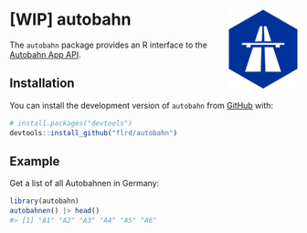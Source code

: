 
<!-- README.md is generated from README.Rmd. Please edit that file -->

# \[WIP\] autobahn <img src="man/figures/logo.png" align="right" height="138" alt="" />

<!-- badges: start -->
<!-- badges: end -->

The `autobahn` package provides an R interface to the [Autobahn App
API](https://autobahn.api.bund.dev/).

## Installation

You can install the development version of `autobahn` from
[GitHub](https://github.com/) with:

``` r
# install.packages("devtools")
devtools::install_github("flrd/autobahn")
```

## Example

Get a list of all Autobahnen in Germany:

``` r
library(autobahn)
autobahnen() |> head()
#> [1] "A1" "A2" "A3" "A4" "A5" "A6"
```
